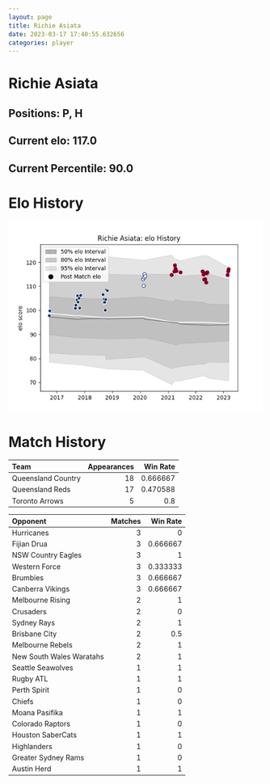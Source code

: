 ```yaml
---  
layout: page  
title: Richie Asiata  
date: 2023-03-17 17:40:55.632656  
categories: player  
---
```

# Richie Asiata

## Positions: P, H

## Current elo: 117.0

## Current Percentile: 90.0

# Elo History


![elo history](history_RichieAsiata.png)
# Match History


| Team               |   Appearances |   Win Rate |
|:-------------------|--------------:|-----------:|
| Queensland Country |            18 |   0.666667 |
| Queensland Reds    |            17 |   0.470588 |
| Toronto Arrows     |             5 |   0.8      |

| Opponent                 |   Matches |   Win Rate |
|:-------------------------|----------:|-----------:|
| Hurricanes               |         3 |   0        |
| Fijian Drua              |         3 |   0.666667 |
| NSW Country Eagles       |         3 |   1        |
| Western Force            |         3 |   0.333333 |
| Brumbies                 |         3 |   0.666667 |
| Canberra Vikings         |         3 |   0.666667 |
| Melbourne Rising         |         2 |   1        |
| Crusaders                |         2 |   0        |
| Sydney Rays              |         2 |   1        |
| Brisbane City            |         2 |   0.5      |
| Melbourne Rebels         |         2 |   1        |
| New South Wales Waratahs |         2 |   1        |
| Seattle Seawolves        |         1 |   1        |
| Rugby ATL                |         1 |   1        |
| Perth Spirit             |         1 |   0        |
| Chiefs                   |         1 |   0        |
| Moana Pasifika           |         1 |   1        |
| Colorado Raptors         |         1 |   0        |
| Houston SaberCats        |         1 |   1        |
| Highlanders              |         1 |   0        |
| Greater Sydney Rams      |         1 |   0        |
| Austin Herd              |         1 |   1        |
